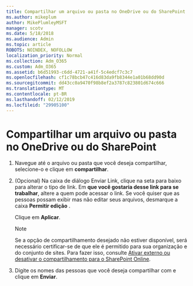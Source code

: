 ```yaml
---
title: Compartilhar um arquivo ou pasta no OneDrive ou do SharePoint
ms.author: mikeplum
author: MikePlumleyMSFT
manager: scotv
ms.date: 5/18/2018
ms.audience: Admin
ms.topic: article
ROBOTS: NOINDEX, NOFOLLOW
localization_priority: Normal
ms.collection: Adm_O365
ms.custom: Adm_O365
ms.assetid: b6d51993-c6dd-4721-a41f-5c4edcf7c3c7
ms.openlocfilehash: cf1c78bcb47c416d83da9fb8344e1a01b68dd90d
ms.sourcegitcommit: dd43cc0a9470f98b8ef2a3787c823801d674c666
ms.translationtype: MT
ms.contentlocale: pt-BR
ms.lasthandoff: 02/12/2019
ms.locfileid: "29905100"
---
```

# <a name="share-a-file-or-folder-in-onedrive-or-sharepoint"></a>Compartilhar um arquivo ou pasta no OneDrive ou do SharePoint

1. Navegue até o arquivo ou pasta que você deseja compartilhar, selecione-o e clique em **compartilhar**.
    
2. (Opcional) Na caixa de diálogo Enviar Link, clique na seta para baixo para alterar o tipo de link. Em **que você gostaria desse link para se trabalhar**, altere a quem pode acessar o link. Se você quiser que as pessoas possam exibir mas não editar seus arquivos, desmarque a caixa **Permitir edição** . 
    
    Clique em **Aplicar**.
    
    > [!NOTE]
    > Se a opção de compartilhamento desejado não estiver disponível, será necessário certificar-se de que ele é permitido para sua organização e do conjunto de sites. Para fazer isso, consulte [Ativar externo ou desativar o compartilhamento para o SharePoint Online](https://go.microsoft.com/fwlink/?linkid=866426). 
  
3. Digite os nomes das pessoas que você deseja compartilhar com e clique em **Enviar**.
    

